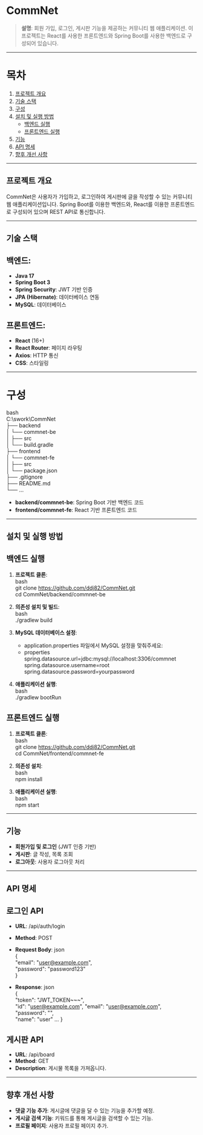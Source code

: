 
# **CommNet**  
> **설명**: 회원 가입, 로그인, 게시판 기능을 제공하는 커뮤니티 웹 애플리케이션. 이 프로젝트는 React를 사용한 프론트엔드와 Spring Boot를 사용한 백엔드로 구성되어 있습니다.

---

# 목차
1. [프로젝트 개요](#프로젝트-개요)
2. [기술 스택](#기술-스택)
3. [구성](#구성)
4. [설치 및 실행 방법](#설치-및-실행-방법)
    - [백엔드 실행](#백엔드-실행)
    - [프론트엔드 실행](#프론트엔드-실행)
5. [기능](#기능)
6. [API 명세](#api-명세)
7. [향후 개선 사항](#향후-개선-사항)

---

## 프로젝트 개요
CommNet은 사용자가 가입하고, 로그인하여 게시판에 글을 작성할 수 있는 커뮤니티 웹 애플리케이션입니다. Spring Boot를 이용한 백엔드와, React를 이용한 프론트엔드로 구성되어 있으며 REST API로 통신합니다. 

---

## 기술 스택

## 백엔드:
- **Java 17**
- **Spring Boot 3**
- **Spring Security**: JWT 기반 인증
- **JPA (Hibernate)**: 데이터베이스 연동
- **MySQL**: 데이터베이스

## 프론트엔드:
- **React** (16+)
- **React Router**: 페이지 라우팅
- **Axios**: HTTP 통신
- **CSS**: 스타일링

---

# 구성

bash  
C:\swork\CommNet  
├── backend  
│   └── commnet-be  
│       ├── src  
│       └── build.gradle  
├── frontend  
│   └── commnet-fe  
│       ├── src  
│       └── package.json  
├── .gitignore  
├── README.md  
└── ...  


- **backend/commnet-be**: Spring Boot 기반 백엔드 코드
- **frontend/commnet-fe**: React 기반 프론트엔드 코드

---

## 설치 및 실행 방법

## 백엔드 실행

1. **프로젝트 클론**:  
    bash  
    git clone https://github.com/ddj82/CommNet.git  
    cd CommNet/backend/commnet-be  

2. **의존성 설치 및 빌드**:  
    bash  
    ./gradlew build  

3. **MySQL 데이터베이스 설정**:  
    - application.properties 파일에서 MySQL 설정을 맞춰주세요:  
    - properties  
    spring.datasource.url=jdbc:mysql://localhost:3306/commnet  
    spring.datasource.username=root  
    spring.datasource.password=yourpassword  

5. **애플리케이션 실행**:  
    bash  
    ./gradlew bootRun

## 프론트엔드 실행

1. **프로젝트 클론**:  
    bash  
    git clone https://github.com/ddj82/CommNet.git  
    cd CommNet/frontend/commnet-fe

2. **의존성 설치**:  
    bash  
    npm install

3. **애플리케이션 실행**:  
    bash  
    npm start

---

## 기능
- **회원가입 및 로그인** (JWT 인증 기반)
- **게시판**: 글 작성, 목록 조회
- **로그아웃**: 사용자 로그아웃 처리

---

## API 명세

## 로그인 API

- **URL**: /api/auth/login
- **Method**: POST
- **Request Body**:
    json  
    {  
      "email": "user@example.com",  
      "password": "password123"  
    }  

- **Response**:
    json  
    {  
      "token": "JWT_TOKEN~~~",  
      "id": "user@example.com",
      "email": "user@example.com",  
      "password": "",  
      "name": "user"
      ...
    }  

## 게시판 API

- **URL**: /api/board
- **Method**: GET
- **Description**: 게시물 목록을 가져옵니다.

---

## 향후 개선 사항
- **댓글 기능 추가**: 게시글에 댓글을 달 수 있는 기능을 추가할 예정.
- **게시글 검색 기능**: 키워드를 통해 게시글을 검색할 수 있는 기능.
- **프로필 페이지**: 사용자 프로필 페이지 추가.

